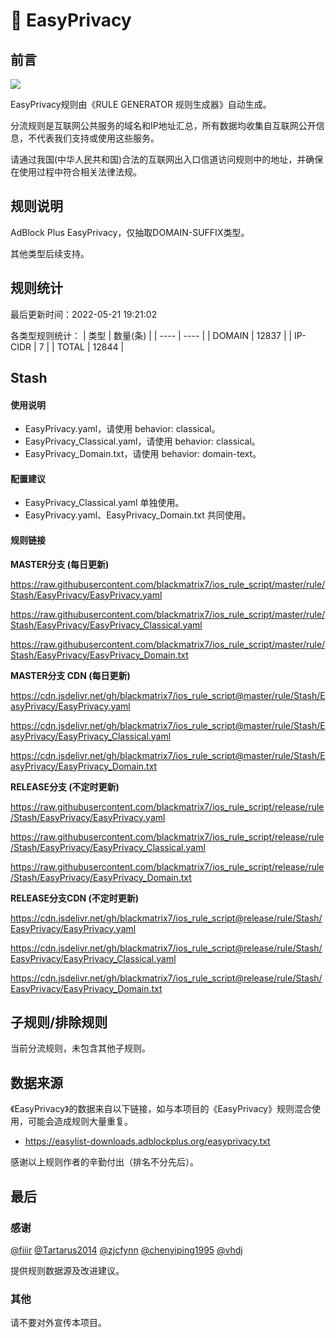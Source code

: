 # 🧸 EasyPrivacy

## 前言

![](https://shields.io/badge/-移除重复规则-ff69b4) 

EasyPrivacy规则由《RULE GENERATOR 规则生成器》自动生成。

分流规则是互联网公共服务的域名和IP地址汇总，所有数据均收集自互联网公开信息，不代表我们支持或使用这些服务。

请通过我国(中华人民共和国)合法的互联网出入口信道访问规则中的地址，并确保在使用过程中符合相关法律法规。

## 规则说明
AdBlock Plus EasyPrivacy，仅抽取DOMAIN-SUFFIX类型。

其他类型后续支持。

## 规则统计

最后更新时间：2022-05-21 19:21:02

各类型规则统计：
| 类型 | 数量(条)  | 
| ---- | ----  |
| DOMAIN | 12837  | 
| IP-CIDR | 7  | 
| TOTAL | 12844  | 


## Stash 

#### 使用说明
- EasyPrivacy.yaml，请使用 behavior: classical。
- EasyPrivacy_Classical.yaml，请使用 behavior: classical。
- EasyPrivacy_Domain.txt，请使用 behavior: domain-text。

#### 配置建议
- EasyPrivacy_Classical.yaml 单独使用。
- EasyPrivacy.yaml、EasyPrivacy_Domain.txt 共同使用。

#### 规则链接
**MASTER分支 (每日更新)**

https://raw.githubusercontent.com/blackmatrix7/ios_rule_script/master/rule/Stash/EasyPrivacy/EasyPrivacy.yaml

https://raw.githubusercontent.com/blackmatrix7/ios_rule_script/master/rule/Stash/EasyPrivacy/EasyPrivacy_Classical.yaml

https://raw.githubusercontent.com/blackmatrix7/ios_rule_script/master/rule/Stash/EasyPrivacy/EasyPrivacy_Domain.txt

**MASTER分支 CDN (每日更新)**

https://cdn.jsdelivr.net/gh/blackmatrix7/ios_rule_script@master/rule/Stash/EasyPrivacy/EasyPrivacy.yaml

https://cdn.jsdelivr.net/gh/blackmatrix7/ios_rule_script@master/rule/Stash/EasyPrivacy/EasyPrivacy_Classical.yaml

https://cdn.jsdelivr.net/gh/blackmatrix7/ios_rule_script@master/rule/Stash/EasyPrivacy/EasyPrivacy_Domain.txt

**RELEASE分支 (不定时更新)**

https://raw.githubusercontent.com/blackmatrix7/ios_rule_script/release/rule/Stash/EasyPrivacy/EasyPrivacy.yaml

https://raw.githubusercontent.com/blackmatrix7/ios_rule_script/release/rule/Stash/EasyPrivacy/EasyPrivacy_Classical.yaml

https://raw.githubusercontent.com/blackmatrix7/ios_rule_script/release/rule/Stash/EasyPrivacy/EasyPrivacy_Domain.txt

**RELEASE分支CDN (不定时更新)**

https://cdn.jsdelivr.net/gh/blackmatrix7/ios_rule_script@release/rule/Stash/EasyPrivacy/EasyPrivacy.yaml

https://cdn.jsdelivr.net/gh/blackmatrix7/ios_rule_script@release/rule/Stash/EasyPrivacy/EasyPrivacy_Classical.yaml

https://cdn.jsdelivr.net/gh/blackmatrix7/ios_rule_script@release/rule/Stash/EasyPrivacy/EasyPrivacy_Domain.txt

## 子规则/排除规则


当前分流规则，未包含其他子规则。

## 数据来源

《EasyPrivacy》的数据来自以下链接，如与本项目的《EasyPrivacy》规则混合使用，可能会造成规则大量重复。

- https://easylist-downloads.adblockplus.org/easyprivacy.txt


感谢以上规则作者的辛勤付出（排名不分先后）。

## 最后

### 感谢

[@fiiir](https://github.com/fiiir) [@Tartarus2014](https://github.com/Tartarus2014) [@zjcfynn](https://github.com/zjcfynn) [@chenyiping1995](https://github.com/chenyiping1995) [@vhdj](https://github.com/vhdj)

提供规则数据源及改进建议。

### 其他

请不要对外宣传本项目。